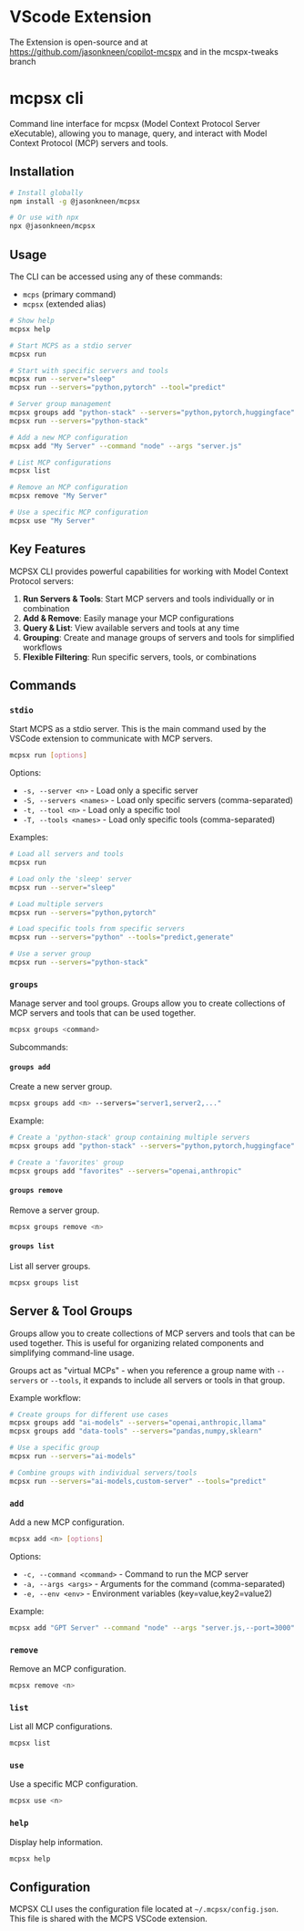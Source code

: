 # VScode Extension

The Extension is open-source and at https://github.com/jasonkneen/copilot-mcspx and in the mcspx-tweaks branch


# mcpsx cli

Command line interface for mcpsx (Model Context Protocol Server eXecutable), allowing you to manage, query, and interact with Model Context Protocol (MCP) servers and tools.

## Installation

```bash
# Install globally
npm install -g @jasonkneen/mcpsx

# Or use with npx
npx @jasonkneen/mcpsx
```

## Usage

The CLI can be accessed using any of these commands:
- `mcps` (primary command)
- `mcpsx` (extended alias)

```bash
# Show help
mcpsx help

# Start MCPS as a stdio server
mcpsx run

# Start with specific servers and tools
mcpsx run --server="sleep"
mcpsx run --servers="python,pytorch" --tool="predict"

# Server group management
mcpsx groups add "python-stack" --servers="python,pytorch,huggingface"
mcpsx run --servers="python-stack"

# Add a new MCP configuration
mcpsx add "My Server" --command "node" --args "server.js"

# List MCP configurations
mcpsx list

# Remove an MCP configuration
mcpsx remove "My Server"

# Use a specific MCP configuration
mcpsx use "My Server"
```

## Key Features

MCPSX CLI provides powerful capabilities for working with Model Context Protocol servers:

1. **Run Servers & Tools**: Start MCP servers and tools individually or in combination
2. **Add & Remove**: Easily manage your MCP configurations
3. **Query & List**: View available servers and tools at any time
4. **Grouping**: Create and manage groups of servers and tools for simplified workflows
5. **Flexible Filtering**: Run specific servers, tools, or combinations

## Commands

### `stdio`

Start MCPS as a stdio server. This is the main command used by the VSCode extension to communicate with MCP servers.

```bash
mcpsx run [options]
```

Options:
- `-s, --server <n>` - Load only a specific server
- `-S, --servers <names>` - Load only specific servers (comma-separated)
- `-t, --tool <n>` - Load only a specific tool
- `-T, --tools <names>` - Load only specific tools (comma-separated)

Examples:
```bash
# Load all servers and tools
mcpsx run

# Load only the 'sleep' server
mcpsx run --server="sleep"

# Load multiple servers
mcpsx run --servers="python,pytorch"

# Load specific tools from specific servers
mcpsx run --servers="python" --tools="predict,generate"

# Use a server group
mcpsx run --servers="python-stack"
```

### `groups`

Manage server and tool groups. Groups allow you to create collections of MCP servers and tools that can be used together.

```bash
mcpsx groups <command>
```

Subcommands:

#### `groups add`

Create a new server group.

```bash
mcpsx groups add <n> --servers="server1,server2,..."
```

Example:
```bash
# Create a 'python-stack' group containing multiple servers
mcpsx groups add "python-stack" --servers="python,pytorch,huggingface"

# Create a 'favorites' group
mcpsx groups add "favorites" --servers="openai,anthropic"
```

#### `groups remove`

Remove a server group.

```bash
mcpsx groups remove <n>
```

#### `groups list`

List all server groups.

```bash
mcpsx groups list
```

## Server & Tool Groups

Groups allow you to create collections of MCP servers and tools that can be used together. This is useful for organizing related components and simplifying command-line usage.

Groups act as "virtual MCPs" - when you reference a group name with `--servers` or `--tools`, it expands to include all servers or tools in that group.

Example workflow:

```bash
# Create groups for different use cases
mcpsx groups add "ai-models" --servers="openai,anthropic,llama"
mcpsx groups add "data-tools" --servers="pandas,numpy,sklearn"

# Use a specific group
mcpsx run --servers="ai-models"

# Combine groups with individual servers/tools
mcpsx run --servers="ai-models,custom-server" --tools="predict"
```

### `add`

Add a new MCP configuration.

```bash
mcpsx add <n> [options]
```

Options:
- `-c, --command <command>` - Command to run the MCP server
- `-a, --args <args>` - Arguments for the command (comma-separated)
- `-e, --env <env>` - Environment variables (key=value,key2=value2)

Example:
```bash
mcpsx add "GPT Server" --command "node" --args "server.js,--port=3000" --env "API_KEY=abc123,DEBUG=true"
```

### `remove`

Remove an MCP configuration.

```bash
mcpsx remove <n>
```

### `list`

List all MCP configurations.

```bash
mcpsx list
```

### `use`

Use a specific MCP configuration.

```bash
mcpsx use <n>
```

### `help`

Display help information.

```bash
mcpsx help
```

## Configuration

MCPSX CLI uses the configuration file located at `~/.mcpsx/config.json`. This file is shared with the MCPS VSCode extension.
